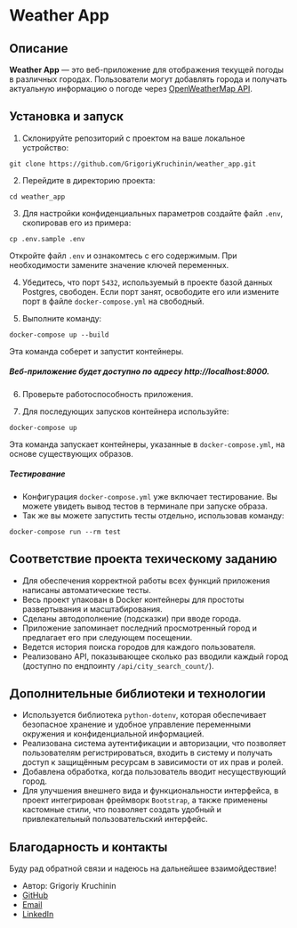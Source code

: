 # Weather App

## Описание

**Weather App** — это веб-приложение для отображения текущей погоды в различных городах. Пользователи могут добавлять города и получать актуальную информацию о погоде через [OpenWeatherMap API](https://openweathermap.org/api).

## Установка и запуск

1. Склонируйте репозиторий с проектом на ваше локальное устройство:
```
git clone https://github.com/GrigoriyKruchinin/weather_app.git
```
2. Перейдите в директорию проекта:
```
cd weather_app
```
3. Для настройки конфиденциальных параметров создайте файл `.env`, скопировав его из примера: 
```
cp .env.sample .env
```

Откройте файл `.env` и ознакомтесь с его содержимым. При необходимости замените значение ключей переменных.

4. Убедитесь, что порт `5432`, используемый в проекте базой данных Postgres, свободен. Если порт занят, освободите его или измените порт в файле `docker-compose.yml` на свободный.

5. Выполните команду: 
```
docker-compose up --build
```
Эта команда соберет и запустит контейнеры.

##### Веб-приложение будет доступно по адресу http://localhost:8000.

6. Проверьте работоспособность приложения.

7. Для последующих запусков контейнера используйте:

```
docker-compose up
```

Эта команда запускает контейнеры, указанные в `docker-compose.yml`, на основе существующих образов.

##### Тестирование

- Конфигурация `docker-compose.yml` уже включает тестирование. Вы можете увидеть вывод тестов в терминале при запуске образа.
- Так же вы можете запустить тесты отдельно, использовав команду:
```
docker-compose run --rm test
```

## Соответствие проекта техическому заданию

- Для обеспечения корректной работы всех функций приложения написаны автоматические тесты.
- Весь проект упакован в Docker контейнеры для простоты развертывания и масштабирования.
- Сделаны автодополнение (подсказки) при вводе города.
- Приложение запоминает последний просмотренный город и предлагает его при следующем посещении.
- Ведется история поиска городов для каждого пользователя.
- Реализовано API, показывающее сколько раз вводили каждый город (доступно по ендпоинту `/api/city_search_count/`).

## Дополнительные библиотеки и технологии

- Используется библиотека `python-dotenv`, которая обеспечивает безопасное хранение и удобное управление переменными окружения и конфиденциальной информацией.
- Реализована система аутентификации и авторизации, что позволяет пользователям регистрироваться, входить в систему и получать доступ к защищённым ресурсам в зависимости от их прав и ролей.
- Добавлена обработка, когда пользователь вводит несуществующий город.
- Для улучшения внешнего вида и функциональности интерфейса, в проект интегрирован фреймворк `Bootstrap`, а также применены кастомные стили, что позволяет создать удобный и привлекательный пользовательский интерфейс.

## Благодарность и контакты

Буду рад обратной связи и надеюсь на дальнейшее взаимойдествие!

- Автор: Grigoriy Kruchinin
- [GitHub](https://github.com/GrigoriyKruchinin)
- [Email](mailto:gkruchinin75@gmail.com)
- [LinkedIn](https://www.linkedin.com/in/grigoriy-kruchinin/)